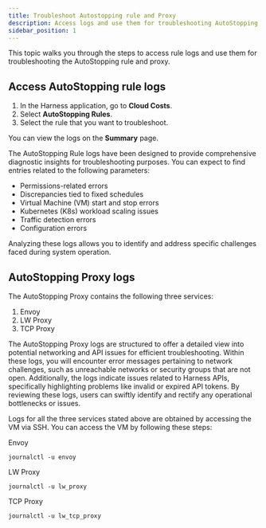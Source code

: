 ```yaml
---
title: Troubleshoot Autostopping rule and Proxy
description: Access logs and use them for troubleshooting AutoStopping rule and proxy.
sidebar_position: 1
--- 
```


This topic walks you through the steps to access rule logs and use them for troubleshooting the AutoStopping rule and proxy.

## Access AutoStopping rule logs

1. In the Harness application, go to **Cloud Costs**.
2. Select **AutoStopping Rules**.
3. Select the rule that you want to troubleshoot.

  You can view the logs on the **Summary** page.

The AutoStopping Rule logs have been designed to provide comprehensive diagnostic insights for troubleshooting purposes. You can expect to find entries related to the following parameters:
- Permissions-related errors
- Discrepancies tied to fixed schedules
- Virtual Machine (VM) start and stop errors
- Kubernetes (K8s) workload scaling issues
- Traffic detection errors
- Configuration errors

Analyzing these logs allows you to identify and address specific challenges faced during system operation.

## AutoStopping Proxy logs

The AutoStopping Proxy contains the following three services:
1. Envoy
2. LW Proxy
3. TCP Proxy

The AutoStopping Proxy logs are structured to offer a detailed view into potential networking and API issues for efficient troubleshooting. Within these logs, you will encounter error messages pertaining to network challenges, such as unreachable networks or security groups that are not open. Additionally, the logs indicate issues related to Harness APIs, specifically highlighting problems like invalid or expired API tokens. By reviewing these logs, users can swiftly identify and rectify any operational bottlenecks or issues.

Logs for all the three services stated above are obtained by accessing the VM via SSH. You can access the VM by following these steps:

Envoy

```
journalctl -u envoy
```
LW Proxy

```
journalctl -u lw_proxy
```
TCP Proxy

```
journalctl -u lw_tcp_proxy
```

